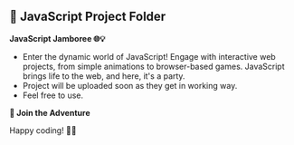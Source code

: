 ## 📂 JavaScript Project Folder

 **JavaScript Jamboree 🌐💡**
   - Enter the dynamic world of JavaScript! Engage with interactive web projects, from simple animations to browser-based games. JavaScript brings life to the web, and here, it's a party.
   - Project will be uploaded soon as they get in working way.
   - Feel free to use.

**🌟 Join the Adventure**

Happy coding! 🚀🌈
